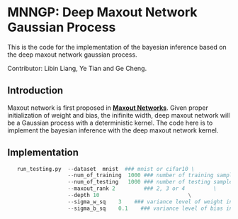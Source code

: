 # MNNGP: Deep Maxout Network Gaussian Process

This is the code for the implementation of the bayesian inference based on the deep maxout network gaussian process.

Contributor: Libin Liang, Ye Tian and Ge Cheng.

## Introduction

Maxout network is first proposed in [**Maxout Networks**](https://arxiv.org/pdf/1302.4389.pdf). Given proper initialization of weight and bias, the inifinite width, deep maxout network will be a Gaussian process with a deterministic kernel. The code here is to implement the bayesian inference with the deep maxout network kernel.

## Implementation

```python
   run_testing.py  --dataset  mnist  ### mnist or cifar10 \
                   --num_of_training  1000 ### number of training sample  \
                   --num_of_testing   1000 ### number of testing sample   \
                   --maxout_rank 2         ### 2, 3 or 4         \
                   --depth 10                            \
                   --sigma_w_sq    3    ### variance level of weight initialization  \
                   --sigma_b_sq    0.1    ### variance level of bias initialization  \
```
